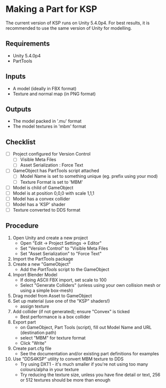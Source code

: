 Making a Part for KSP
=====================

The current version of KSP runs on Unity 5.4.0p4. For best results, it is recommended to use the same version of Unity for modelling.


Requirements
------------
* Unity 5.4.0p4
* PartTools

Inputs
------
* A model (ideally in FBX format)
* Texture and normal map (in PNG format)

Outputs
-------
* The model packed in '.mu' format
* The model textures in 'mbm' format

Checklist
---------
- [ ] Project configured for Version Control
  - [ ] Visible Meta Files
  - [ ] Asset Serialization : Force Text
- [ ] GameObject has PartTools script attached
  - [ ] Model Name is set to something unique (eg. prefix using your mod)
  - [ ] Texture Format is set to 'MBM'
- [ ] Model is child of GameObject
- [ ] Model is at position 0,0,0 with scale 1,1,1
- [ ] Model has a convex collider
- [ ] Model has a 'KSP' shader
- [ ] Texture converted to DDS format

Procedure
---------

1. Open Unity and create a new project
   - Open "Edit -> Project Settings -> Editor"
   - Set "Version Control" to "Visible Meta Files
   - Set "Asset Serialization" to "Force Text"
1. Import the PartTools package
1. Create a new "GameObject"
   - Add the *PartTools* script to the GameObject
1. Import Blender Model
   - If doing ASCII FBX import, set scale to 100
   - Select "Generate Colliders" (unless using your own collision mesh or using a simple box-mesh)
1. Drag model from Asset to GameObject
1. Set up material (use one of the "KSP" shaders!)
   - assign texture
1. Add collider (if not generated); ensure "Convex" is ticked
   - Best performance is a box collider
1. Export part 
   - on GameObject, Part Tools (script), fill out Model Name and URL (destination path)
   - select "MBM" for texture format
   - Click "Write"
1. Create part.cfg file
   - See the documentation and/or existing part definitions for examples
1. Use "DDS4KSP" utility to convert MBM texture to DDS
   - Try using DXT1 - it's much smaller if you're not using too many colours/alpha in your texture
   - Try reducing the texture size, unless you have fine detail or text, 256 or 512 textures should be more than enough
